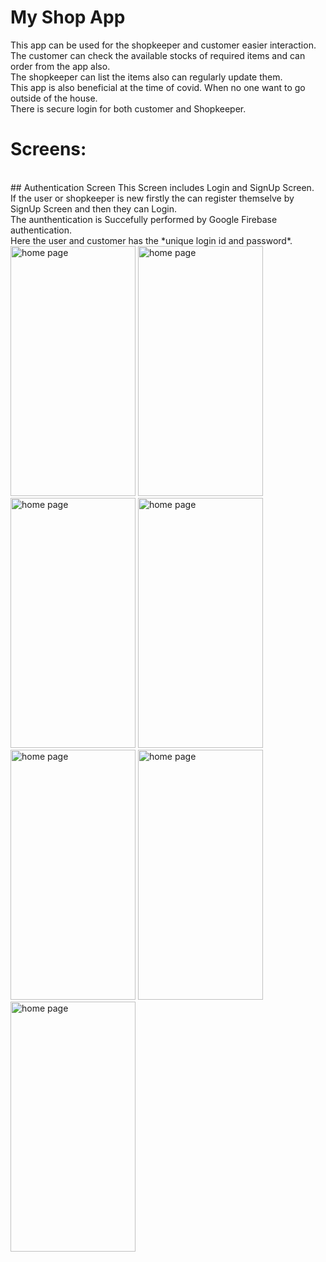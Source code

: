 # My Shop App

This app can be used for the shopkeeper and customer easier interaction.<br />
The customer can check the available stocks of required items and can order from the app also.<br />
The shopkeeper can list the items also can regularly update them.<br />
This app is also beneficial at the time of covid. When no one want to go outside of the house.<br />
There is secure login for both customer and Shopkeeper.
<br />

# Screens:
<br />
## Authentication Screen
This Screen includes Login and SignUp Screen.<br />
If the user or shopkeeper is new firstly the can register themselve by SignUp Screen and then they can Login.<br />
The aunthentication is Succefully performed by Google Firebase authentication.<br />
Here the user and customer has the *unique login id and password*.<br />






<img src="https://user-images.githubusercontent.com/7691308/89343454-afae2080-d67a-11ea-9513-f8a6cd28f2a8.png" alt="home page" width="200" height="400">
<img src="https://user-images.githubusercontent.com/7691308/89343556-d5d3c080-d67a-11ea-8bb7-7af4583810e5.png" alt="home page" width="200" height="400">
<img src="https://user-images.githubusercontent.com/7691308/89343634-f00d9e80-d67a-11ea-8a77-76448dfcc361.png" alt="home page" width="200" height="400">
<img src="https://user-images.githubusercontent.com/7691308/89343662-fd2a8d80-d67a-11ea-95d8-bee4aa02b39e.png" alt="home page" width="200" height="400">
<img src="https://user-images.githubusercontent.com/7691308/89343704-13384e00-d67b-11ea-9d56-4cfb94decf30.png" alt="home page" width="200" height="400">
<img src="https://user-images.githubusercontent.com/7691308/89343788-2f3bef80-d67b-11ea-8217-1ae972ff0552.png" alt="home page" width="200" height="400">
<img src="https://user-images.githubusercontent.com/7691308/89343812-3f53cf00-d67b-11ea-9c5e-635326e90c62.png" alt="home page" width="200" height="400">


